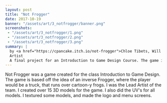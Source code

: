 ```yaml
---
layout: post
title: "Not Frogger"
date: 2017-10-19
banner: "/assets/art/3_notfrogger/banner.png"
screenshots:
 - "/assets/art/3_notfrogger/1.png"
 - "/assets/art/3_notfrogger/2.png"
 - "/assets/art/3_notfrogger/3.png"
summary: |
  by <a href="https://cpancake.itch.io/not-frogger">Chloe Tibets, Will Quinlan, Andrew Rogers, and James Rankin</a>
  Artist
  A final project for an Introduction to Game Design Course. The game is based off of simple movement mechanics where you, an angry trucker, get back at all the frogs who have wronged you.
---
```


Not Frogger was a game created for the class Introduction to Game Design. The game is based off the idea of an inverse Frogger, where the player would be a truck, that runs over cartoon-y frogs. I was the Lead Artist of the team. I created over 15 3D models for the game. I also did the UV's for all models. I textured some models, and made the logo and menu screens.
